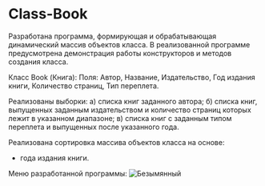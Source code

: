 # Class-Book

Разработана программа, формирующая и обрабатывающая динамический массив объектов класса. В реализованной программе предусмотрена демонстрация работы конструкторов и методов создания класса.

Класс Book (Книга): Поля: Автор, Название, Издательство, Год издания книги, Количество страниц, Тип переплета.

Реализованы выборки:
а) списка книг заданного автора; 
б) списка книг, выпущенных заданным издательством и количество страниц которых лежит в указанном диапазоне;
в) списка книг с заданным типом переплета и выпущенных после указанного года. 

Реализована сортировка массива объектов класса на основе:
- года издания книги.

Меню разработанной программы:
![Безымянный](https://user-images.githubusercontent.com/76547066/147497592-17636910-d921-49ca-b62b-3380a4516cce.png)
